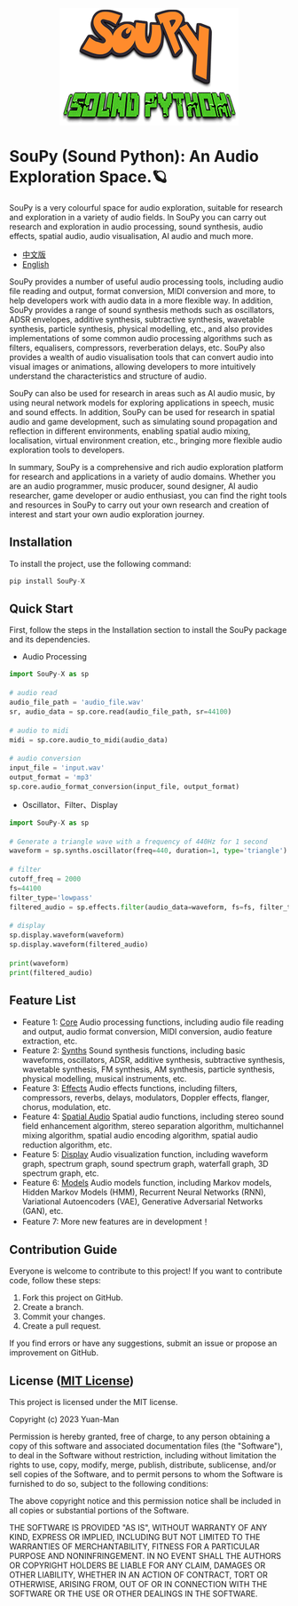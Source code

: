 <p align="center">
  <img src="SouPy.png" alt="SouPy" style="display:block; margin:auto; transform: scale(1.0);" />
</p>

# SouPy (Sound Python): An Audio Exploration Space.🪐

SouPy is a very colourful space for audio exploration, suitable for research and exploration in a variety of audio fields. In SouPy you can carry out research and exploration in audio processing, sound synthesis, audio effects, spatial audio, audio visualisation, AI audio and much more.

- [中文版](./README_CN.md)
- [English](./README.md)

SouPy provides a number of useful audio processing tools, including audio file reading and output, format conversion, MIDI conversion and more, to help developers work with audio data in a more flexible way. In addition, SouPy provides a range of sound synthesis methods such as oscillators, ADSR envelopes, additive synthesis, subtractive synthesis, wavetable synthesis, particle synthesis, physical modelling, etc., and also provides implementations of some common audio processing algorithms such as filters, equalisers, compressors, reverberation delays, etc. SouPy also provides a wealth of audio visualisation tools that can convert audio into visual images or animations, allowing developers to more intuitively understand the characteristics and structure of audio.

SouPy can also be used for research in areas such as AI audio music, by using neural network models for exploring applications in speech, music and sound effects. In addition, SouPy can be used for research in spatial audio and game development, such as simulating sound propagation and reflection in different environments, enabling spatial audio mixing, localisation, virtual environment creation, etc., bringing more flexible audio exploration tools to developers.

In summary, SouPy is a comprehensive and rich audio exploration platform for research and applications in a variety of audio domains. Whether you are an audio programmer, music producer, sound designer, AI audio researcher, game developer or audio enthusiast, you can find the right tools and resources in SouPy to carry out your own research and creation of interest and start your own audio exploration journey.

## Installation

To install the project, use the following command:

```python
pip install SouPy-X
```

## Quick Start

First, follow the steps in the Installation section to install the SouPy package and its dependencies.

* Audio Processing

```python
import SouPy-X as sp

# audio read
audio_file_path = 'audio_file.wav'
sr, audio_data = sp.core.read(audio_file_path, sr=44100)

# audio to midi
midi = sp.core.audio_to_midi(audio_data)

# audio conversion
input_file = 'input.wav'
output_format = 'mp3'
sp.core.audio_format_conversion(input_file, output_format)
```

* Oscillator、Filter、Display

```python
import SouPy-X as sp

# Generate a triangle wave with a frequency of 440Hz for 1 second
waveform = sp.synths.oscillator(freq=440, duration=1, type='triangle')

# filter
cutoff_freq = 2000
fs=44100
filter_type='lowpass'
filtered_audio = sp.effects.filter(audio_data=waveform, fs=fs, filter_type=filter_type, cutoff_freq=cutoff_freq)

# display
sp.display.waveform(waveform)
sp.display.waveform(filtered_audio)

print(waveform)
print(filtered_audio)
```

## Feature List

* Feature 1: [Core](./soupy/core.py) Audio processing functions, including audio file reading and output, audio format conversion, MIDI conversion, audio feature extraction, etc.
* Feature 2: [Synths](./soupy/synths.py) Sound synthesis functions, including basic waveforms, oscillators, ADSR, additive synthesis, subtractive synthesis, wavetable synthesis, FM synthesis, AM synthesis, particle synthesis, physical modelling, musical instruments, etc.
* Feature 3: [Effects](./soupy/effects.py) Audio effects functions, including filters, compressors, reverbs, delays, modulators, Doppler effects, flanger, chorus, modulation, etc.
* Feature 4: [Spatial Audio](./soupy/spatial.py) Spatial audio functions, including stereo sound field enhancement algorithm, stereo separation algorithm, multichannel mixing algorithm, spatial audio encoding algorithm, spatial audio reduction algorithm, etc.
* Feature 5: [Display](./soupy/display.py) Audio visualization function, including waveform graph, spectrum graph, sound spectrum graph, waterfall graph, 3D spectrum graph, etc.
* Feature 6: [Models](./soupy/models.py) Audio models function, including Markov models, Hidden Markov Models (HMM), Recurrent Neural Networks (RNN), Variational Autoencoders (VAE), Generative Adversarial Networks (GAN), etc.
* Feature 7: More new features are in development！

## Contribution Guide

Everyone is welcome to contribute to this project! If you want to contribute code, follow these steps:

1. Fork this project on GitHub.
2. Create a branch.
3. Commit your changes.
4. Create a pull request.

If you find errors or have any suggestions, submit an issue or propose an improvement on GitHub.

## License ([MIT License](./LICENSE))

This project is licensed under the MIT license.

Copyright (c) 2023 Yuan-Man

Permission is hereby granted, free of charge, to any person obtaining a copy of this software and associated documentation files (the "Software"), to deal in the Software without restriction, including without limitation the rights to use, copy, modify, merge, publish, distribute, sublicense, and/or sell copies of the Software, and to permit persons to whom the Software is furnished to do so, subject to the following conditions:

The above copyright notice and this permission notice shall be included in all copies or substantial portions of the Software.

THE SOFTWARE IS PROVIDED "AS IS", WITHOUT WARRANTY OF ANY KIND, EXPRESS OR IMPLIED, INCLUDING BUT NOT LIMITED TO THE WARRANTIES OF MERCHANTABILITY, FITNESS FOR A PARTICULAR PURPOSE AND NONINFRINGEMENT. IN NO EVENT SHALL THE AUTHORS OR COPYRIGHT HOLDERS BE LIABLE FOR ANY CLAIM, DAMAGES OR OTHER LIABILITY, WHETHER IN AN ACTION OF CONTRACT, TORT OR OTHERWISE, ARISING FROM, OUT OF OR IN CONNECTION WITH THE SOFTWARE OR THE USE OR OTHER DEALINGS IN THE SOFTWARE.

